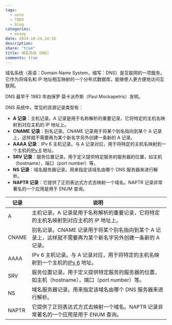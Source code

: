 ```yaml
---
tags:
  - note
  - TODO
  - blog
categories:
  - essay
date: 2024-10-24,14:18
description: 
share: "true"
title: 域名系统（DNS）
comments: true
---
```


域名系统（英语：Domain Name System，缩写：DNS）是互联网的一项服务。它作为将域名和 IP 地址相互映射的一个分布式数据库，能够使人更方便地访问互联网。

DNS 最早于 1983 年由保罗·莫卡派乔斯（Paul Mockapetris）发明。

DNS 系统中，常见的资源记录类型有：

- **A 记录**：主机记录。A 记录是用于名称解析的重要记录，它将特定的主机名映射到对应主机的 IP 地址上。
- **CNAME 记录**：别名记录。CNAME 记录用于将某个别名指向到某个 A 记录上，这样就不需要再为某个新名字另外创建一条新的 A 记录。
- **AAAA 记录**：IPv 6 主机记录。与 A 记录对应，用于将特定的主机名映射到一个主机的[IPv 6](https://zh.wikipedia.org/wiki/IPv6 "IPv 6") 地址。
- **SRV 记录**：服务位置记录。用于定义提供特定服务的服务器的位置，如主机（hostname），端口（port number）等。
- **NS 记录**：域名服务器记录。用来指定该域名由哪个 DNS 服务器来进行解析。
- **NAPTR 记录**：它提供了正则表达式方式去映射一个域名。NAPTR 记录非常著名的一个应用是用于 ENUM 查询。

| 记录  | 说明                                                                                                                        |
| ----- | --------------------------------------------------------------------------------------------------------------------------- |
| A     | 主机记录。A 记录是用于名称解析的重要记录，它将特定的主机名映射到对应主机的 IP 地址上。                                      |
| CNAME | 别名记录。CNAME 记录用于将某个别名指向到某个 A 记录上，这样就不需要再为某个新名字另外创建一条新的 A 记录。                  |
| AAAA  | IPv 6 主机记录。与 A 记录对应，用于将特定的主机名映射到一个主机的[IPv 6](https://zh.wikipedia.org/wiki/IPv6 "IPv 6") 地址。 |
| SRV   | 服务位置记录。用于定义提供特定服务的服务器的位置，如主机（hostname），端口（port number）等。                               |
| NS    | 域名服务器记录。用来指定该域名由哪个 DNS 服务器来进行解析。                                                                 |
| NAPTR | 它提供了正则表达式方式去映射一个域名。NAPTR 记录非常著名的一个应用是用于 ENUM 查询。                                        |

